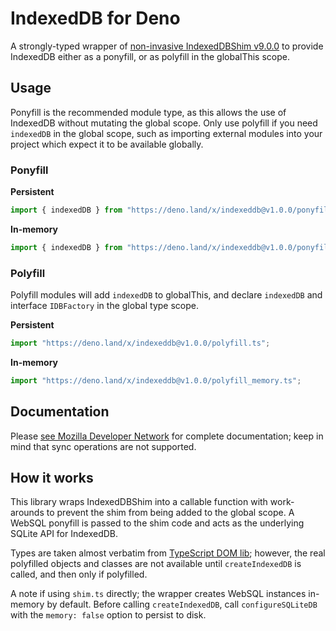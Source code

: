 # IndexedDB for Deno

A strongly-typed wrapper of
[non-invasive IndexedDBShim v9.0.0](https://github.com/indexeddbshim/IndexedDBShim)
to provide IndexedDB either as a ponyfill, or as polyfill in the globalThis
scope.

## Usage

Ponyfill is the recommended module type, as this allows the use of IndexedDB
without mutating the global scope. Only use polyfill if you need `indexedDB` in
the global scope, such as importing external modules into your project which
expect it to be available globally.

### Ponyfill

**Persistent**

```javascript
import { indexedDB } from "https://deno.land/x/indexeddb@v1.0.0/ponyfill.ts";
```

**In-memory**

```javascript
import { indexedDB } from "https://deno.land/x/indexeddb@v1.0.0/ponyfill_memory.ts";
```

### Polyfill

Polyfill modules will add `indexedDB` to globalThis, and declare `indexedDB` and
interface `IDBFactory` in the global type scope.

**Persistent**

```javascript
import "https://deno.land/x/indexeddb@v1.0.0/polyfill.ts";
```

**In-memory**

```javascript
import "https://deno.land/x/indexeddb@v1.0.0/polyfill_memory.ts";
```

## Documentation

Please
[see Mozilla Developer Network](https://developer.mozilla.org/en-US/docs/Web/API/indexedDB)
for complete documentation; keep in mind that sync operations are not supported.

## How it works

This library wraps IndexedDBShim into a callable function with work-arounds to
prevent the shim from being added to the global scope. A WebSQL ponyfill is
passed to the shim code and acts as the underlying SQLite API for IndexedDB.

Types are taken almost verbatim from
[TypeScript DOM lib](https://github.com/microsoft/TypeScript/blob/main/lib/lib.dom.d.ts);
however, the real polyfilled objects and classes are not available until
`createIndexedDB` is called, and then only if polyfilled.

A note if using `shim.ts` directly; the wrapper creates WebSQL instances
in-memory by default. Before calling `createIndexedDB`, call `configureSQLiteDB`
with the `memory: false` option to persist to disk.

